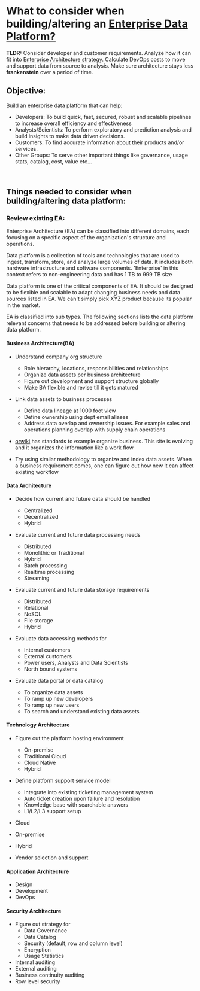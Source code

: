
# **What to consider when building/altering an [Enterprise Data Platform?](#data-platform)**

**TLDR:** Consider developer and customer requirements. Analyze how it can fit into [Enterprise Architecture strategy](#review-existing-ea). Calculate DevOps costs to move and support data from source to analysis. Make sure architecture stays less **frankenstein** over a period of time.

## **Objective**:
Build an enterprise data platform that can help:
- Developers: To build quick, fast, secured, robust and scalable pipelines to increase overall efficiency and effectiveness
- Analysts/Scientists: To perform exploratory and prediction analysis and build insights to make data driven decisions.
- Customers: To find accurate information about their products and/or services.
- Other Groups: To serve other important things like governance, usage stats, catalog, cost, value etc...

</br>

## **Things needed to consider when building/altering data platform:**

### **Review existing EA:**

Enterprise Architecture (EA) can be classified into different domains, each focusing on a specific aspect of the organization's structure and operations. 

Data platform is a collection of tools and technologies that are used to ingest, transform, store, and analyze large volumes of data. It includes both hardware infrastructure and software components. 'Enterprise' in this context refers to non-engineering data and has 1 TB to 999 TB size

Data platform is one of the critical components of EA. It should be designed to be flexible and scalable to adapt changing business needs and data sources listed in EA. We can't simply pick XYZ product because its popular in the market.

EA is classified into sub types. The following sections lists the data platform relevant concerns that needs to be addressed before building or altering data platform.

#### **Business Architecture(BA)**

- Understand company org structure
    * Role hierarchy, locations, responsibilities and relationships.
    * Organize data assets per business architecture
    * Figure out development and support structure globally
    * Make BA flexible and revise till it gets matured
- Link data assets to business processes
    * Define data lineage at 1000 foot view
    * Define ownership using dept email aliases
    * Address data overlap and ownership issues. For example sales and operations planning overlap with supply chain operations

- [orwiki](https://orwiki.org/OR) has standards to example organize business. This site is evolving and it organizes the information like a work flow
- Try using similar methodology to organize and index data assets. When a business requirement comes, one can figure out how new it can affect existing workflow

#### **Data Architecture**

- Decide how current and future data should be handled
    * Centralized
    * Decentralized
    * Hybrid

- Evaluate current and future data processing needs
    * Distributed
    * Monolithic or Traditional
    * Hybrid
    * Batch processing
    * Realtime processing
    * Streaming

- Evaluate current and future data storage requirements
    * Distributed
    * Relational
    * NoSQL
    * File storage
    * Hybrid

- Evaluate data accessing methods for
    * Internal customers
    * External customers
    * Power users, Analysts and Data Scientists
    * North bound systems

- Evaluate data portal or data catalog
    * To organize data assets
    * To ramp up new developers
    * To ramp up new users
    * To search and understand existing data assets

#### **Technology Architecture**

- Figure out the platform hosting environment
    * On-premise
    * Traditional Cloud
    * Cloud Native
    * Hybrid

- Define platform support service model
    * Integrate into existing ticketing management system
    * Auto ticket creation upon failure and resolution
    * Knowledge base with searchable answers
    * L1/L2/L3 support setup

- Cloud
- On-premise
- Hybrid
- Vendor selection and support


#### **Application Architecture**
- Design
- Development
- DevOps

#### **Security Architecture**
- Figure out strategy for
    * Data Governance
    * Data Catalog
    * Security (default, row and column level)
    * Encryption
    * Usage Statistics
- Internal auditing
- External auditing
- Business continuity auditing
- Row level security

<br />





